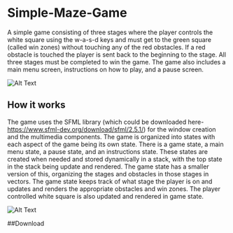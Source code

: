 # Simple-Maze-Game

A simple game consisting of three stages where the player controls the white square using the w-a-s-d keys and must get to the green square (called win zones) without touching any of the red obstacles. If a red obstacle is touched the player is sent back to the beginning to the stage. All three stages must be completed to win the game. The game also includes a main menu screen, instructions on how to play, and a pause screen.

![Alt Text](https://media.giphy.com/media/EEfytjRHns62LJeAHH/giphy.gif)

## How it works
The game uses the SFML library (which could be downloaded here- https://www.sfml-dev.org/download/sfml/2.5.1/) for the window creation and the multimedia components. The game is organized into states with each aspect of the game being its own state. There is a game state, a main menu state, a pause state, and an instructions state. These states are created when needed and stored dynamically in a stack, with the top state in the stack being update and rendered. The game state has a smaller version of this, organizing the stages and obstacles in those stages in vectors. The game state keeps track of what stage the player is on and updates and renders the appropriate obstacles and win zones. The player controlled white square is also updated and rendered in game state.

![Alt Text](https://media.giphy.com/media/h6084L81fSgFQq1nxC/giphy.gif)

##Download
